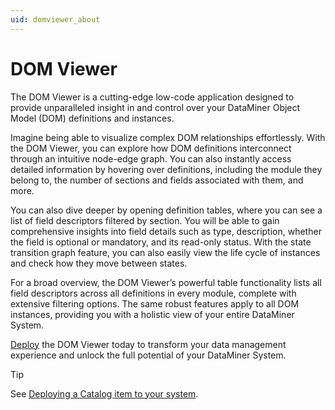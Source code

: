 ```yaml
---
uid: domviewer_about
---
```


# DOM Viewer

The DOM Viewer is a cutting-edge low-code application designed to provide unparalleled insight in and control over your DataMiner Object Model (DOM) definitions and instances.

Imagine being able to visualize complex DOM relationships effortlessly. With the DOM Viewer, you can explore how DOM definitions interconnect through an intuitive node-edge graph. You can also instantly access detailed information by hovering over definitions, including the module they belong to, the number of sections and fields associated with them, and more.

You can also dive deeper by opening definition tables, where you can see a list of field descriptors filtered by section. You will be able to gain comprehensive insights into field details such as type, description, whether the field is optional or mandatory, and its read-only status. With the state transition graph feature, you can also easily view the life cycle of instances and check how they move between states.

For a broad overview, the DOM Viewer’s powerful table functionality lists all field descriptors across all definitions in every module, complete with extensive filtering options. The same robust features apply to all DOM instances, providing you with a holistic view of your entire DataMiner System.

[Deploy](https://catalog.dataminer.services/details/08aa327a-eb86-4b6a-9fcc-c3f109a26f8a) the DOM Viewer today to transform your data management experience and unlock the full potential of your DataMiner System.

> [!TIP]
> See [Deploying a Catalog item to your system](xref:Deploying_a_catalog_item).